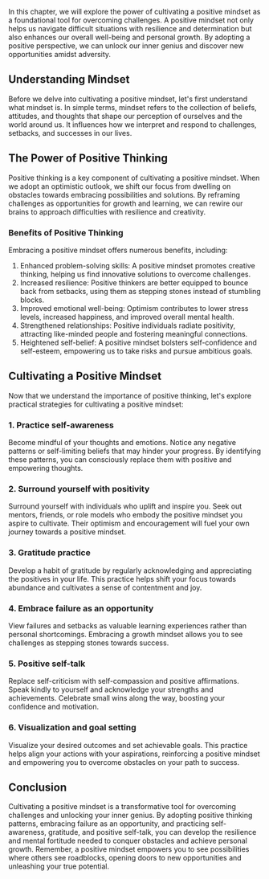 
In this chapter, we will explore the power of cultivating a positive mindset as a foundational tool for overcoming challenges. A positive mindset not only helps us navigate difficult situations with resilience and determination but also enhances our overall well-being and personal growth. By adopting a positive perspective, we can unlock our inner genius and discover new opportunities amidst adversity.

Understanding Mindset
---------------------

Before we delve into cultivating a positive mindset, let's first understand what mindset is. In simple terms, mindset refers to the collection of beliefs, attitudes, and thoughts that shape our perception of ourselves and the world around us. It influences how we interpret and respond to challenges, setbacks, and successes in our lives.

The Power of Positive Thinking
------------------------------

Positive thinking is a key component of cultivating a positive mindset. When we adopt an optimistic outlook, we shift our focus from dwelling on obstacles towards embracing possibilities and solutions. By reframing challenges as opportunities for growth and learning, we can rewire our brains to approach difficulties with resilience and creativity.

### Benefits of Positive Thinking

Embracing a positive mindset offers numerous benefits, including:

1. Enhanced problem-solving skills: A positive mindset promotes creative thinking, helping us find innovative solutions to overcome challenges.
2. Increased resilience: Positive thinkers are better equipped to bounce back from setbacks, using them as stepping stones instead of stumbling blocks.
3. Improved emotional well-being: Optimism contributes to lower stress levels, increased happiness, and improved overall mental health.
4. Strengthened relationships: Positive individuals radiate positivity, attracting like-minded people and fostering meaningful connections.
5. Heightened self-belief: A positive mindset bolsters self-confidence and self-esteem, empowering us to take risks and pursue ambitious goals.

Cultivating a Positive Mindset
------------------------------

Now that we understand the importance of positive thinking, let's explore practical strategies for cultivating a positive mindset:

### 1. Practice self-awareness

Become mindful of your thoughts and emotions. Notice any negative patterns or self-limiting beliefs that may hinder your progress. By identifying these patterns, you can consciously replace them with positive and empowering thoughts.

### 2. Surround yourself with positivity

Surround yourself with individuals who uplift and inspire you. Seek out mentors, friends, or role models who embody the positive mindset you aspire to cultivate. Their optimism and encouragement will fuel your own journey towards a positive mindset.

### 3. Gratitude practice

Develop a habit of gratitude by regularly acknowledging and appreciating the positives in your life. This practice helps shift your focus towards abundance and cultivates a sense of contentment and joy.

### 4. Embrace failure as an opportunity

View failures and setbacks as valuable learning experiences rather than personal shortcomings. Embracing a growth mindset allows you to see challenges as stepping stones towards success.

### 5. Positive self-talk

Replace self-criticism with self-compassion and positive affirmations. Speak kindly to yourself and acknowledge your strengths and achievements. Celebrate small wins along the way, boosting your confidence and motivation.

### 6. Visualization and goal setting

Visualize your desired outcomes and set achievable goals. This practice helps align your actions with your aspirations, reinforcing a positive mindset and empowering you to overcome obstacles on your path to success.

Conclusion
----------

Cultivating a positive mindset is a transformative tool for overcoming challenges and unlocking your inner genius. By adopting positive thinking patterns, embracing failure as an opportunity, and practicing self-awareness, gratitude, and positive self-talk, you can develop the resilience and mental fortitude needed to conquer obstacles and achieve personal growth. Remember, a positive mindset empowers you to see possibilities where others see roadblocks, opening doors to new opportunities and unleashing your true potential.
